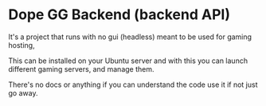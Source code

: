 # Dope GG Backend (backend API)

It's a project that runs with no gui (headless) meant to be used for gaming hosting,

This can be installed on your Ubuntu server and with this you can launch different gaming servers, and manage them.


There's no docs or anything if you can understand the code use it if not just go away.